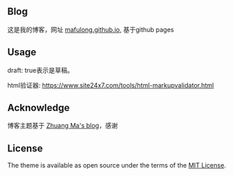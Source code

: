 ## Blog

这是我的博客，网址 [mafulong.github.io](https://mafulong.github.io),  基于github pages

## Usage

draft: true表示是草稿。

html验证器: https://www.site24x7.com/tools/html-markupvalidator.html


## Acknowledge

博客主题基于 [Zhuang Ma's blog](https://github.com/mzlogin/mzlogin.github.io)，感谢

## License

The theme is available as open source under the terms of the [MIT License](https://opensource.org/licenses/MIT).